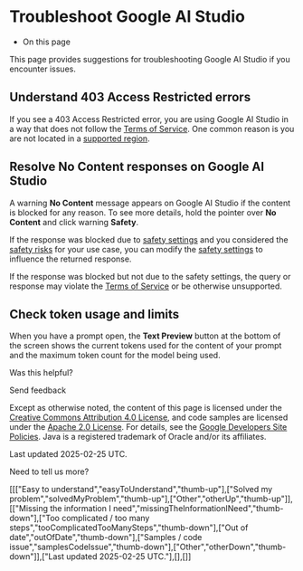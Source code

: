 # Troubleshoot Google AI Studio

* On this page

This page provides suggestions for troubleshooting Google AI Studio if you
encounter issues.

## Understand 403 Access Restricted errors

If you see a 403 Access Restricted error, you are using Google AI Studio in a
way that does not follow the [Terms of Service](/terms). One common reason is
you are not located in a [supported region](/available_regions).

## Resolve No Content responses on Google AI Studio

A warning **No Content** message appears on
Google AI Studio if the content is blocked for any reason. To see more details,
hold the pointer over **No Content** and click
warning **Safety**.

If the response was blocked due to [safety settings](/docs/safety_setting) and
you considered the [safety risks](/docs/safety_guidance) for your use case, you
can modify the
[safety settings](/docs/safety_setting#safety_settings_in_makersuite)
to influence the returned response.

If the response was blocked but not due to the safety settings, the query or
response may violate the [Terms of Service](/terms) or be otherwise unsupported.

## Check token usage and limits

When you have a prompt open, the **Text Preview** button at the bottom of the
screen shows the current tokens used for the content of your prompt and the
maximum token count for the model being used.

Was this helpful?

Send feedback

Except as otherwise noted, the content of this page is licensed under the [Creative Commons Attribution 4.0 License](https://creativecommons.org/licenses/by/4.0/), and code samples are licensed under the [Apache 2.0 License](https://www.apache.org/licenses/LICENSE-2.0). For details, see the [Google Developers Site Policies](https://developers.google.com/site-policies). Java is a registered trademark of Oracle and/or its affiliates.

Last updated 2025-02-25 UTC.

Need to tell us more?

[[["Easy to understand","easyToUnderstand","thumb-up"],["Solved my problem","solvedMyProblem","thumb-up"],["Other","otherUp","thumb-up"]],[["Missing the information I need","missingTheInformationINeed","thumb-down"],["Too complicated / too many steps","tooComplicatedTooManySteps","thumb-down"],["Out of date","outOfDate","thumb-down"],["Samples / code issue","samplesCodeIssue","thumb-down"],["Other","otherDown","thumb-down"]],["Last updated 2025-02-25 UTC."],[],[]]
